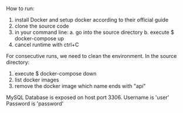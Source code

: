 How to run:
1. install Docker and setup docker according to their official guide
2. clone the source code
3. in your command line:
	a. go into the source directory
	b. execute $ docker-compose up
4. cancel runtime with ctrl+C

For consecutive runs, we need to clean the environment.
In the source directory:
1. execute $ docker-compose down
2. list docker images
3. remove the docker image which name ends with "api"

MySQL Database is exposed on host port 3306.
Username is 'user'
Password is 'password'
